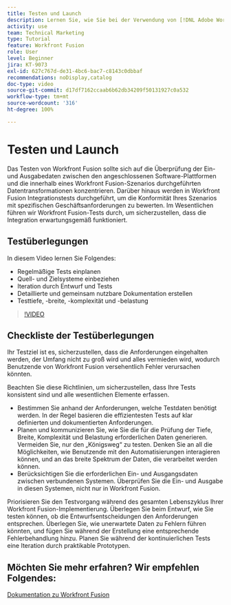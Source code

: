 ```yaml
---
title: Testen und Launch
description: Lernen Sie, wie Sie bei der Verwendung von [!DNL Adobe Workfront Fusion]konsequent durch Design und Tests iterieren und eine detaillierte und gemeinsam nutzbare Dokumentation erstellen können.
activity: use
team: Technical Marketing
type: Tutorial
feature: Workfront Fusion
role: User
level: Beginner
jira: KT-9073
exl-id: 627c767d-de31-4bc6-bac7-c8143c0dbbaf
recommendations: noDisplay,catalog
doc-type: video
source-git-commit: d17df7162ccaab6b62db34209f50131927c0a532
workflow-type: tm+mt
source-wordcount: '316'
ht-degree: 100%

---
```


# Testen und Launch

Das Testen von Workfront Fusion sollte sich auf die Überprüfung der Ein- und Ausgabedaten zwischen den angeschlossenen Software-Plattformen und die innerhalb eines Workfront Fusion-Szenarios durchgeführten Datentransformationen konzentrieren. Darüber hinaus werden in Workfront Fusion Integrationstests durchgeführt, um die Konformität Ihres Szenarios mit spezifischen Geschäftsanforderungen zu bewerten. Im Wesentlichen führen wir Workfront Fusion-Tests durch, um sicherzustellen, dass die Integration erwartungsgemäß funktioniert.

## Testüberlegungen

In diesem Video lernen Sie Folgendes:

* Regelmäßige Tests einplanen
* Quell- und Zielsysteme einbeziehen
* Iteration durch Entwurf und Tests
* Detaillierte und gemeinsam nutzbare Dokumentation erstellen
* Testtiefe, -breite, -komplexität und -belastung

>[!VIDEO](https://video.tv.adobe.com/v/335315/?quality=12&learn=on&enablevpops)

## Checkliste der Testüberlegungen

Ihr Testziel ist es, sicherzustellen, dass die Anforderungen eingehalten werden, der Umfang nicht zu groß wird und alles vermieden wird, wodurch Benutzende von Workfront Fusion versehentlich Fehler verursachen könnten.

Beachten Sie diese Richtlinien, um sicherzustellen, dass Ihre Tests konsistent sind und alle wesentlichen Elemente erfassen.

* Bestimmen Sie anhand der Anforderungen, welche Testdaten benötigt werden. In der Regel basieren die effizientesten Tests auf klar definierten und dokumentierten Anforderungen.
* Planen und kommunizieren Sie, wie Sie die für die Prüfung der Tiefe, Breite, Komplexität und Belastung erforderlichen Daten generieren. Vermeiden Sie, nur den „Königsweg“ zu testen. Denken Sie an all die Möglichkeiten, wie Benutzende mit den Automatisierungen interagieren können, und an das breite Spektrum der Daten, die verarbeitet werden können.
* Berücksichtigen Sie die erforderlichen Ein- und Ausgangsdaten zwischen verbundenen Systemen. Überprüfen Sie die Ein- und Ausgabe in diesen Systemen, nicht nur in Workfront Fusion.

Priorisieren Sie den Testvorgang während des gesamten Lebenszyklus Ihrer Workfront Fusion-Implementierung. Überlegen Sie beim Entwurf, wie Sie testen können, ob die Entwurfsentscheidungen den Anforderungen entsprechen. Überlegen Sie, wie unerwartete Daten zu Fehlern führen könnten, und fügen Sie während der Erstellung eine entsprechende Fehlerbehandlung hinzu. Planen Sie während der kontinuierlichen Tests eine Iteration durch praktikable Prototypen.

## Möchten Sie mehr erfahren? Wir empfehlen Folgendes:

[Dokumentation zu Workfront Fusion](https://experienceleague.adobe.com/docs/workfront/using/adobe-workfront-fusion/workfront-fusion-2.html?lang=de)
